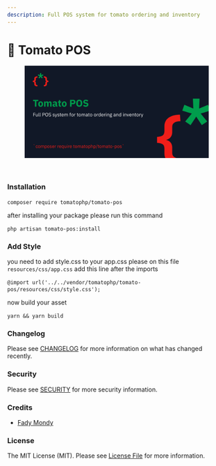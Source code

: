 ```yaml
---
description: Full POS system for tomato ordering and inventory
---
```


# 🧾 Tomato POS



<figure><img src="../../.gitbook/assets/screenshot (1).png" alt=""><figcaption></figcaption></figure>

<figure><img src="../../.gitbook/assets/Screenshot 2023-12-07 at 6.46.05 PM.png" alt=""><figcaption></figcaption></figure>

### Installation

```
composer require tomatophp/tomato-pos
```

after installing your package please run this command

```
php artisan tomato-pos:install
```

### Add Style

you need to add style.css to your app.css please on this file `resources/css/app.css` add this line after the imports

```
@import url('../../vendor/tomatophp/tomato-pos/resources/css/style.css');
```

now build your asset

```
yarn && yarn build
```

### Changelog

Please see [CHANGELOG](https://github.com/tomatophp/tomato-pos/blob/master/CHANGELOG.md) for more information on what has changed recently.

### Security

Please see [SECURITY](https://github.com/tomatophp/tomato-pos/blob/master/SECURITY.md) for more security information.

### Credits

* [Fady Mondy](mailto:info@3x1.io)

### License

The MIT License (MIT). Please see [License File](https://github.com/tomatophp/tomato-pos/blob/master/LICENSE.md) for more information.
